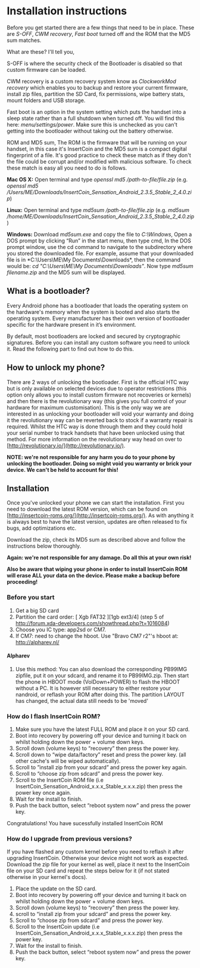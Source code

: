 # Installation instructions

Before you get started there are a few things that need to be in place. These are
*S-OFF*, *CWM recovery*, *Fast boot* turned off and the ROM that the MD5 sum matches. 

What are these? I'll tell you, 

S-OFF is where the security check of the Bootloader is disabled so that custom
firmware can be loaded. 

CWM recovery is a custom recovery system know as *ClockworkMod recovery* which
enables you to backup and restore your current firmware, install zip files,
partition the SD Card, fix permissions, wipe battery stats, mount folders and USB storage.

Fast boot is an option in the system setting which puts the handset into a
sleep state rather than a full shutdown when turned off. You will find this here:
*menu/settings/power*. Make sure this is unchecked as you can't getting into the
bootloader without taking out the battery otherwise. 

ROM and MD5 sum, The ROM is the firmware that will be running on your handset,
in this case it's InsertCoin and the MD5 sum is a compact digital fingerprint of
a file. It's good practice to check these match as if they don't the file could
be corrupt and/or modified with malicious software. To check these match is
easy all you need to do is follows. 

**Mac OS X:** Open terminal and type *openssl md5 /path-to-file/file.zip* 
(e.g. *openssl md5 /Users/ME/Downloads/InsertCoin_Sensation_Android_2.3.5_Stable_2_4.0.zip*)

**Linux:** Open terminal and type *md5sum /path-to-file/file.zip*
(e.g. *md5sum /home/ME/Downloads/InsertCoin_Sensation_Android_2.3.5_Stable_2_4.0.zip*)

**Windows:** Download *md5sum.exe* and copy the file to *C:\Windows*, Open a DOS
prompt by clicking “Run” in the start menu, then type cmd, In the DOS prompt
window, use the cd command to navigate to the subdirectory where you stored
the downloaded file. For example, assume that your downloaded file is in
*C:\Users\ME\My Documents\Downloads\*, then the command would be:
*cd "C:\Users\ME\My Documents\Downloads"*. Now type *md5sum filename.zip* and
the MD5 sum will be displayed.

## What is a bootloader?
Every Android phone has a bootloader that loads the operating system on the
hardware's memory when the system is booted and also starts the operating system.
Every manufacturer has their own version of bootloader specific for the hardware
present in it’s environment.

By default, most bootloaders are locked and secured by cryptographic signatures.
Before you can install any custom software you need to unlock it. Read the following
part to find out how to do this.

## How to unlock my phone?
There are 2 ways of unlocking the bootloader. First is the official HTC way but is
only available on selected devices due to operator restrictions (this option
only allows you to install custom firmware not recoveries or kernels) and then
there is the revolutionary way (this gives you full control of your hardware for
maximum customisation). This is the only way we are interested in as unlocking
your bootloader will void your warranty and doing it the revolutionary way can
be reverted back to stock if a warranty repair is required. Whilst the HTC way
is done through them and they could hold your serial number to track handsets
that have been unlocked using that method. For more information on the
revolutionary way head on over to [http://revolutionary.io/](http://revolutionary.io/).

**NOTE: we're not responsible for any harm you do to your phone by unlocking the
bootloader. Doing so might void you warranty or brick your device. We can't be
held to account for this!**

## Installation
Once you've unlocked your phone we can start the installation. First you need to
download the latest ROM version, which can be found on
[http://insertcoin-roms.org/](http://insertcoin-roms.org/).
As with anything it is always best to have the latest version, updates are often released
to fix bugs, add optimizations etc.

Download the zip, check its MD5 sum as described above and follow the instructions
below thoroughly.

**Again: we're not responsible for any damage. Do all this at your own risk!**

**Also be aware that wiping your phone in order to install InsertCoin ROM will
erase ALL your data on the device. Please make a backup before proceeding!**

### Before you start
01. Get a big SD card
02. Partition the card order: [  Xgb FAT32    ][1gb ext3/4] (step 5 of http://forum.xda-developers.com/showthread.php?t=1016084)
01. Choose you IC type: app2sd or CM7.
02. If CM7: need to change the hboot. Use "Bravo CM7 r2"'s hboot at: http://alpharev.nl/

#### Alpharev
01. Use this method: You can also download the corresponding PB99IMG zipfile, put it on your sdcard, and rename it to PB99IMG.zip. Then start the phone in HBOOT mode (VolDown+POWER) to flash the HBOOT without a PC. It is however still necessary to either restore your nandroid, or reflash your ROM after doing this. The partition LAYOUT has changed, the actual data still needs to be 'moved'

### How do I flash InsertCoin ROM?
 1. Make sure you have the latest FULL ROM and place it on your SD card. 
 2. Boot into recovery by powering off your device and turning it back on
    whilst holding down the power + volume down keys.
 3. Scroll down (volume keys) to “recovery” then press the power key.
 4. Scroll down to “wipe data/factory” reset and press the power key.
    (all other cache's will be wiped automatically).
 6. Scroll to ”install zip from your sdcard” and press the power key again.
 7. Scroll to “choose zip from sdcard” and press the power key.
 8. Scroll to the InsertCoin ROM file (i.e InsertCoin_Sensation_Android_x.x.x_Stable_x.x.x.zip)
    then press the power key once again.
 9. Wait for the install to finish.
 10. Push the back button, select “reboot system now” and press the power key.

Congratulations! You have sucessfully installed InsertCoin ROM
 
### How do I upgrade from previous versions?
If you have flashed any custom kernel before you need to reflash it after upgrading InsertCoin.
Otherwise your device might not work as expected. Download the zip file for your kernel as
well, place it next to the InsertCoin file on your SD card and repeat the steps
below for it (if not stated otherwise in your kernel's docs).

 1. Place the update on the SD card. 
 2. Boot into recovery by powering off your device and turning it back on
    whilst holding down the power + volume down keys.
 3. Scroll down (volume keys) to “recovery” then press the power key.
 4. scroll to “install zip from your sdcard” and press the power key.
 5. Scroll to “choose zip from sdcard” and press the power key.
 8. Scroll to the InsertCoin update (i.e InsertCoin_Sensation_Android_x.x.x_Stable_x.x.x.zip)
    then press the power key.
 9. Wait for the install to finish.
 10. Push the back button, select “reboot system now” and press the power key.